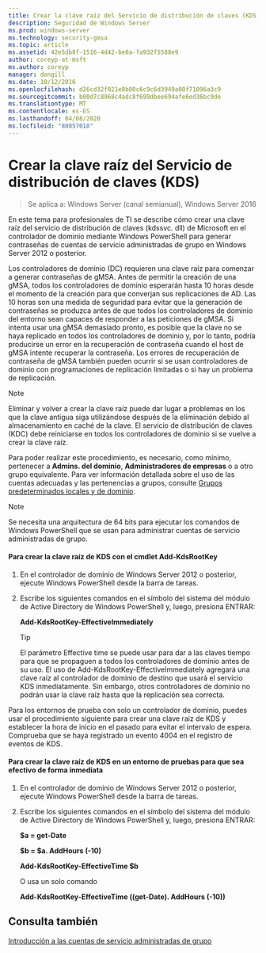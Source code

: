 ```yaml
---
title: Crear la clave raíz del Servicio de distribución de claves (KDS)
description: Seguridad de Windows Server
ms.prod: windows-server
ms.technology: security-gmsa
ms.topic: article
ms.assetid: 42e5db8f-1516-4d42-be0a-fa932f5588e9
author: coreyp-at-msft
ms.author: coreyp
manager: dongill
ms.date: 10/12/2016
ms.openlocfilehash: d26cd32f021e8b00c6c9c6d3949a00f71096a3c9
ms.sourcegitcommit: b00d7c8968c4adc8f699dbee694afe6ed36bc9de
ms.translationtype: MT
ms.contentlocale: es-ES
ms.lasthandoff: 04/08/2020
ms.locfileid: "80857018"
---
```

# <a name="create-the-key-distribution-services-kds-root-key"></a>Crear la clave raíz del Servicio de distribución de claves (KDS)

>Se aplica a: Windows Server (canal semianual), Windows Server 2016

En este tema para profesionales de TI se describe cómo crear una clave raíz del servicio de distribución de claves (kdssvc. dll) de Microsoft en el controlador de dominio mediante Windows PowerShell para generar contraseñas de cuentas de servicio administradas de grupo en Windows Server 2012 o posterior.

Los controladores de dominio (DC) requieren una clave raíz para comenzar a generar contraseñas de gMSA. Antes de permitir la creación de una gMSA, todos los controladores de dominio esperarán hasta 10 horas desde el momento de la creación para que converjan sus replicaciones de AD. Las 10 horas son una medida de seguridad para evitar que la generación de contraseñas se produzca antes de que todos los controladores de dominio del entorno sean capaces de responder a las peticiones de gMSA.  Si intenta usar una gMSA demasiado pronto, es posible que la clave no se haya replicado en todos los controladores de dominio y, por lo tanto, podría producirse un error en la recuperación de contraseña cuando el host de gMSA intente recuperar la contraseña. Los errores de recuperación de contraseña de gMSA también pueden ocurrir si se usan controladores de dominio con programaciones de replicación limitadas o si hay un problema de replicación.

> [!NOTE]
> Eliminar y volver a crear la clave raíz puede dar lugar a problemas en los que la clave antigua siga utilizándose después de la eliminación debido al almacenamiento en caché de la clave. El servicio de distribución de claves (KDC) debe reiniciarse en todos los controladores de dominio si se vuelve a crear la clave raíz.

Para poder realizar este procedimiento, es necesario, como mínimo, pertenecer a **Admins. del dominio**, **Administradores de empresas** o a otro grupo equivalente. Para ver información detallada sobre el uso de las cuentas adecuadas y las pertenencias a grupos, consulte [Grupos predeterminados locales y de dominio](https://technet.microsoft.com/library/dd728026(WS.10).aspx).

> [!NOTE]
> Se necesita una arquitectura de 64 bits para ejecutar los comandos de Windows PowerShell que se usan para administrar cuentas de servicio administradas de grupo.

#### <a name="to-create-the-kds-root-key-using-the-add-kdsrootkey-cmdlet"></a>Para crear la clave raíz de KDS con el cmdlet Add-KdsRootKey

1.  En el controlador de dominio de Windows Server 2012 o posterior, ejecute Windows PowerShell desde la barra de tareas.

2.  Escribe los siguientes comandos en el símbolo del sistema del módulo de Active Directory de Windows PowerShell y, luego, presiona ENTRAR:

    **Add-KdsRootKey-EffectiveImmediately**

    > [!TIP]
    > El parámetro Effective time se puede usar para dar a las claves tiempo para que se propaguen a todos los controladores de dominio antes de su uso. El uso de Add-KdsRootKey-EffectiveImmediately agregará una clave raíz al controlador de dominio de destino que usará el servicio KDS inmediatamente. Sin embargo, otros controladores de dominio no podrán usar la clave raíz hasta que la replicación sea correcta.

Para los entornos de prueba con solo un controlador de dominio, puedes usar el procedimiento siguiente para crear una clave raíz de KDS y establecer la hora de inicio en el pasado para evitar el intervalo de espera. Comprueba que se haya registrado un evento 4004 en el registro de eventos de KDS.

#### <a name="to-create-the-kds-root-key-in-a-test-environment-for-immediate-effectiveness"></a>Para crear la clave raíz de KDS en un entorno de pruebas para que sea efectivo de forma inmediata

1.  En el controlador de dominio de Windows Server 2012 o posterior, ejecute Windows PowerShell desde la barra de tareas.

2.  Escribe los siguientes comandos en el símbolo del sistema del módulo de Active Directory de Windows PowerShell y, luego, presiona ENTRAR:

    **$a = get-Date**

    **$b = $a. AddHours (-10)**

    **Add-KdsRootKey-EffectiveTime $b**

    O usa un solo comando

    **Add-KdsRootKey-EffectiveTime ((get-Date). AddHours (-10))**

## <a name="see-also"></a>Consulta también
[Introducción a las cuentas de servicio administradas de grupo](getting-started-with-group-managed-service-accounts.md)


